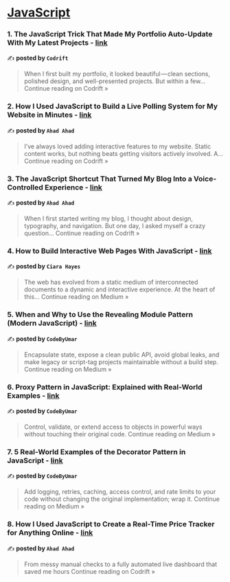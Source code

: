 
<h1><a href=https://medium.com/tag/javascript-development/recommended target="_blank" rel="noopener noreferrer">JavaScript</a></h1>
<h3>1. The JavaScript Trick That Made My Portfolio Auto-Update With My Latest Projects - <a href="https://medium.com/codrift/the-javascript-trick-that-made-my-portfolio-auto-update-with-my-latest-projects-6d8f849f0756?source=rss------javascript_development-5" target="_blank" rel="noopener noreferrer">link</a></h3>

✍️ **posted by `Codrift `**

<blockquote>When I first built my portfolio, it looked beautiful — clean sections, polished design, and well-presented projects. But within a few…
Continue reading on Codrift »</blockquote>

<h3>2. How I Used JavaScript to Build a Live Polling System for My Website in Minutes - <a href="https://medium.com/codrift/how-i-used-javascript-to-build-a-live-polling-system-for-my-website-in-minutes-73da4f495ed3?source=rss------javascript_development-5" target="_blank" rel="noopener noreferrer">link</a></h3>

✍️ **posted by `Ahad Ahad`**

<blockquote>I’ve always loved adding interactive features to my website. Static content works, but nothing beats getting visitors actively involved. A…
Continue reading on Codrift »</blockquote>

<h3>3. The JavaScript Shortcut That Turned My Blog Into a Voice-Controlled Experience - <a href="https://medium.com/codrift/the-javascript-shortcut-that-turned-my-blog-into-a-voice-controlled-experience-c3836ac5fcb5?source=rss------javascript_development-5" target="_blank" rel="noopener noreferrer">link</a></h3>

✍️ **posted by `Ahad Ahad`**

<blockquote>When I first started writing my blog, I thought about design, typography, and navigation. But one day, I asked myself a crazy question…
Continue reading on Codrift »</blockquote>

<h3>4. How to Build Interactive Web Pages With JavaScript - <a href="https://medium.com/@Ciara-Hayes/how-to-build-interactive-web-pages-with-javascript-965fe8112ee0?source=rss------javascript_development-5" target="_blank" rel="noopener noreferrer">link</a></h3>

✍️ **posted by `Ciara Hayes`**

<blockquote>The web has evolved from a static medium of interconnected documents to a dynamic and interactive experience. At the heart of this…
Continue reading on Medium »</blockquote>

<h3>5. When and Why to Use the Revealing Module Pattern (Modern JavaScript) - <a href="https://codebyumar.medium.com/when-and-why-to-use-the-revealing-module-pattern-modern-javascript-78f784b6e36e?source=rss------javascript_development-5" target="_blank" rel="noopener noreferrer">link</a></h3>

✍️ **posted by `CodeByUmar`**

<blockquote>Encapsulate state, expose a clean public API, avoid global leaks, and make legacy or script-tag projects maintainable without a build step.
Continue reading on Medium »</blockquote>

<h3>6. Proxy Pattern in JavaScript: Explained with Real-World Examples - <a href="https://codebyumar.medium.com/proxy-pattern-in-javascript-explained-with-real-world-examples-26f8aded94e6?source=rss------javascript_development-5" target="_blank" rel="noopener noreferrer">link</a></h3>

✍️ **posted by `CodeByUmar`**

<blockquote>Control, validate, or extend access to objects in powerful ways without touching their original code.
Continue reading on Medium »</blockquote>

<h3>7. 5 Real-World Examples of the Decorator Pattern in JavaScript - <a href="https://codebyumar.medium.com/5-real-world-examples-of-the-decorator-pattern-in-javascript-77f195491a4b?source=rss------javascript_development-5" target="_blank" rel="noopener noreferrer">link</a></h3>

✍️ **posted by `CodeByUmar`**

<blockquote>Add logging, retries, caching, access control, and rate limits to your code without changing the original implementation; wrap it.
Continue reading on Medium »</blockquote>

<h3>8. How I Used JavaScript to Create a Real-Time Price Tracker for Anything Online - <a href="https://medium.com/codrift/how-i-used-javascript-to-create-a-real-time-price-tracker-for-anything-online-da65220b9c46?source=rss------javascript_development-5" target="_blank" rel="noopener noreferrer">link</a></h3>

✍️ **posted by `Ahad Ahad`**

<blockquote>From messy manual checks to a fully automated live dashboard that saved me hours
Continue reading on Codrift »</blockquote>

